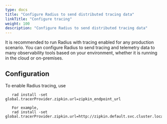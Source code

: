 ```yaml
---
type: docs
title: "Configure Radius to send distributed tracing data"
linkTitle: "Configure tracing"
weight: 100
description: "Configure Radius to send distributed tracing data"
---
```


It is recommended to run Radius with tracing enabled for any production
scenario.  You can configure Radius to send tracing and telemetry data
to many observability tools based on your environment, whether it is running in
the cloud or on-premises.

## Configuration

To enable Radius tracing, use 

```
   rad install -set  global.tracerProvider.zipkin.url=zipkin_endpoint_url

   For example, 
   rad install -set  global.tracerProvider.zipkin.url=http://zipkin.default.svc.cluster.local:9411/api/v2/spans
```


